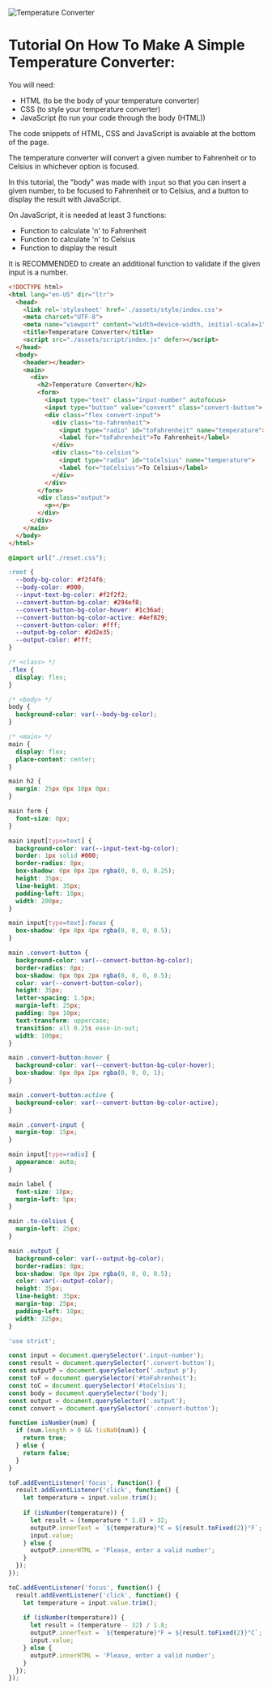 ![Temperature Converter](./assets/image/temperature-converter.jpeg)

# Tutorial On How To Make A Simple Temperature Converter:

You will need:
* HTML (to be the body of your temperature converter)
* CSS (to style your temperature converter)
* JavaScript (to run your code through the body (HTML))

The code snippets of HTML, CSS and JavaScript is avaiable at the bottom of
the page.

The temperature converter will convert a given number to Fahrenheit or to
Celsius in whichever option is focused.

In this tutorial, the "body" was made with ```input``` so that you can insert a
given number, to be focused to Fahrenheit or to Celsius, and a button to display
the result with JavaScript.

On JavaScript, it is needed at least 3 functions:
* Function to calculate 'n' to Fahrenheit
* Function to calculate 'n' to Celsius
* Function to display the result

It is RECOMMENDED to create an additional function to validate if the given
input is a number.

```html
<!DOCTYPE html>
<html lang="en-US" dir="ltr">
  <head>
    <link rel='stylesheet' href='./assets/style/index.css'>
    <meta charset="UTF-8">
    <meta name="viewport" content="width=device-width, initial-scale=1">
    <title>Temperature Converter</title>
    <script src="./assets/script/index.js" defer></script>
  </head>
  <body>
    <header></header>
    <main>
      <div>
        <h2>Temperature Converter</h2>
        <form>
          <input type="text" class="input-number" autofocus>
          <input type="button" value="convert" class="convert-button">
          <div class="flex convert-input">
            <div class="to-fahrenheit">
              <input type="radio" id="toFahrenheit" name="temperature">
              <label for="toFahrenheit">To Fahrenheit</label>
            </div>
            <div class="to-celsius">
              <input type="radio" id="toCelsius" name="temperature">
              <label for="toCelsius">To Celsius</label>
            </div>
          </div>
        </form>
        <div class="output">
          <p></p>
        </div>
      </div>
    </main>
  </body>
</html>
```
```css
@import url("./reset.css");

:root {
  --body-bg-color: #f2f4f6;
  --body-color: #000;
  --input-text-bg-color: #f2f2f2;
  --convert-button-bg-color: #294ef8;
  --convert-button-bg-color-hover: #1c36ad;
  --convert-button-bg-color-active: #4ef829;
  --convert-button-color: #fff;
  --output-bg-color: #2d2e35;
  --output-color: #fff;
}

/* <class> */
.flex {
  display: flex;
}

/* <body> */
body {
  background-color: var(--body-bg-color);
}

/* <main> */
main {
  display: flex;
  place-content: center;
}

main h2 {
  margin: 25px 0px 10px 0px;
}

main form {
  font-size: 0px;
}

main input[type=text] {
  background-color: var(--input-text-bg-color);
  border: 1px solid #000;
  border-radius: 8px;
  box-shadow: 0px 0px 2px rgba(0, 0, 0, 0.25);
  height: 35px;
  line-height: 35px;
  padding-left: 10px;
  width: 200px;
}

main input[type=text]:focus {
  box-shadow: 0px 0px 4px rgba(0, 0, 0, 0.5);
}

main .convert-button {
  background-color: var(--convert-button-bg-color);
  border-radius: 8px;
  box-shadow: 0px 0px 2px rgba(0, 0, 0, 0.5);
  color: var(--convert-button-color);
  height: 35px;
  letter-spacing: 1.5px;
  margin-left: 25px;
  padding: 0px 10px;
  text-transform: uppercase;
  transition: all 0.25s ease-in-out;
  width: 100px;
}

main .convert-button:hover {
  background-color: var(--convert-button-bg-color-hover);
  box-shadow: 0px 0px 2px rgba(0, 0, 0, 1);
}

main .convert-button:active {
  background-color: var(--convert-button-bg-color-active);
}

main .convert-input {
  margin-top: 15px;
}

main input[type=radio] {
  appearance: auto;
}

main label {
  font-size: 18px;
  margin-left: 5px;
}

main .to-celsius {
  margin-left: 25px;
}

main .output {
  background-color: var(--output-bg-color);
  border-radius: 8px;
  box-shadow: 0px 0px 2px rgba(0, 0, 0, 0.5);
  color: var(--output-color);
  height: 35px;
  line-height: 35px;
  margin-top: 25px;
  padding-left: 10px;
  width: 325px;
}
```

```javascript
'use strict';

const input = document.querySelector('.input-number');
const result = document.querySelector('.convert-button');
const outputP = document.querySelector('.output p');
const toF = document.querySelector('#toFahrenheit');
const toC = document.querySelector('#toCelsius');
const body = document.querySelector('body');
const output = document.querySelector('.output');
const convert = document.querySelector('.convert-button');

function isNumber(num) {
  if (num.length > 0 && !isNaN(num)) {
    return true;
  } else {
    return false;
  }
}

toF.addEventListener('focus', function() {
  result.addEventListener('click', function() {
    let temperature = input.value.trim();
    
    if (isNumber(temperature)) {
      let result = (temperature * 1.8) + 32;
      outputP.innerText = `${temperature}°C = ${result.toFixed(2)}°F`;
      input.value;
    } else {
      outputP.innerHTML = 'Please, enter a valid number';
    }
  });
});

toC.addEventListener('focus', function() {
  result.addEventListener('click', function() {
    let temperature = input.value.trim();
    
    if (isNumber(temperature)) {
      let result = (temperature - 32) / 1.8;
      outputP.innerText = `${temperature}°F = ${result.toFixed(2)}°C`;
      input.value;
    } else {
      outputP.innerHTML = 'Please, enter a valid number';
    }
  });
});
```